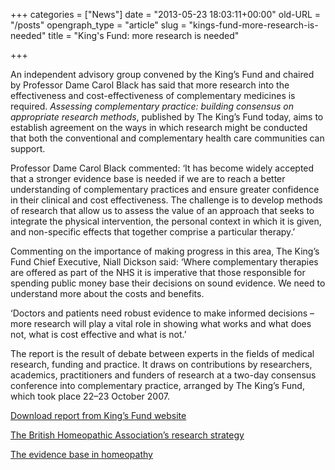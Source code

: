 +++
categories = ["News"]
date = "2013-05-23 18:03:11+00:00"
old-URL = "/posts"
opengraph_type = "article"
slug = "kings-fund-more-research-is-needed"
title = "King's Fund: more research is needed"

+++

An independent advisory group convened by the King’s Fund and chaired by Professor Dame Carol Black has said that more research into the effectiveness and cost-effectiveness of complementary medicines is required. _Assessing complementary practice: building consensus on appropriate research methods_, published by The King’s Fund today, aims to establish agreement on the ways in which research might be conducted that both the conventional and complementary health care communities can support.

Professor Dame Carol Black commented: ‘It has become widely accepted that a stronger evidence base is needed if we are to reach a better understanding of complementary practices and ensure greater confidence in their clinical and cost effectiveness. The challenge is to develop methods of research that allow us to assess the value of an approach that seeks to integrate the physical intervention, the personal context in which it is given, and non-specific effects that together comprise a particular therapy.’

Commenting on the importance of making progress in this area, The King’s Fund Chief Executive, Niall Dickson said: ‘Where complementary therapies are offered as part of the NHS it is imperative that those responsible for spending public money base their decisions on sound evidence. We need to understand more about the costs and benefits.

‘Doctors and patients need robust evidence to make informed decisions – more research will play a vital role in showing what works and what does not, what is cost effective and what is not.’

The report is the result of debate between experts in the fields of medical research, funding and practice. It draws on contributions by researchers, academics, practitioners and funders of research at a two-day consensus conference into complementary practice, arranged by The King’s Fund, which took place 22–23 October 2007.

[Download report from King’s Fund website](http://www.kingsfund.org.uk/)

[The British Homeopathic Association’s research strategy](http://localhost/evidence/our-research-strategy/)

[The evidence base in homeopathy](http://www.facultyofhomeopathy.org/research/)


